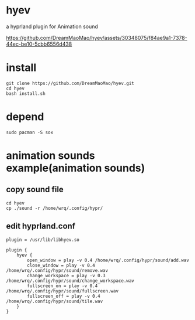# hyev
a hyprland plugin for Animation sound


https://github.com/DreamMaoMao/hyev/assets/30348075/f84ae9a1-7378-44ec-be10-5cbb6556d438



# install
```
git clone https://github.com/DreamMaoMao/hyev.git
cd hyev
bash install.sh
```

# depend
```
sudo pacman -S sox

```

# animation sounds example(animation sounds)
## copy sound file
```
cd hyev
cp ./sound -r /home/wrq/.config/hypr/
```

## edit hyprland.conf
```
plugin = /usr/lib/libhyev.so

plugin {
    hyev {
        open_window = play -v 0.4 /home/wrq/.config/hypr/sound/add.wav 
        close_window = play -v 0.4 /home/wrq/.config/hypr/sound/remove.wav  
        change_workspace = play -v 0.3 /home/wrq/.config/hypr/sound/change_workspace.wav 
        fullscreen_on = play -v 0.4 /home/wrq/.config/hypr/sound/fullscreen.wav 
        fullscreen_off = play -v 0.4 /home/wrq/.config/hypr/sound/tile.wav 
    }
}
```
